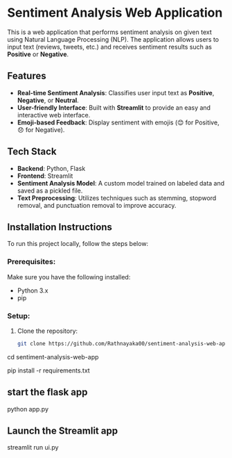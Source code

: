 # Sentiment Analysis Web Application

This is a web application that performs sentiment analysis on given text using Natural Language Processing (NLP). The application allows users to input text (reviews, tweets, etc.) and receives sentiment results such as **Positive** or **Negative**.

## Features
- **Real-time Sentiment Analysis**: Classifies user input text as **Positive**, **Negative**, or **Neutral**.
- **User-friendly Interface**: Built with **Streamlit** to provide an easy and interactive web interface.
- **Emoji-based Feedback**: Display sentiment with emojis (😊 for Positive, 😞 for Negative).

## Tech Stack
- **Backend**: Python, Flask
- **Frontend**: Streamlit
- **Sentiment Analysis Model**: A custom model trained on labeled data and saved as a pickled file.
- **Text Preprocessing**: Utilizes techniques such as stemming, stopword removal, and punctuation removal to improve accuracy.

## Installation Instructions

To run this project locally, follow the steps below:

### Prerequisites:
Make sure you have the following installed:
- Python 3.x
- pip

### Setup:
1. Clone the repository:
   ```bash
   git clone https://github.com/Rathnayaka00/sentiment-analysis-web-app.git

cd sentiment-analysis-web-app

pip install -r requirements.txt

## start the flask app
python app.py

## Launch the Streamlit app
streamlit run ui.py

